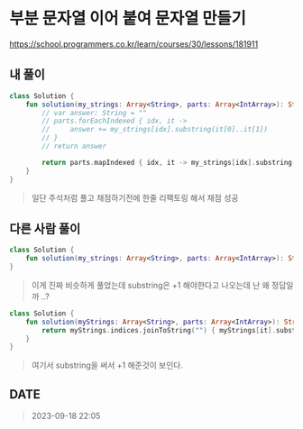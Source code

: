 # 부분 문자열 이어 붙여 문자열 만들기

https://school.programmers.co.kr/learn/courses/30/lessons/181911

## 내 풀이

```kt
class Solution {
    fun solution(my_strings: Array<String>, parts: Array<IntArray>): String {
        // var answer: String = ""
        // parts.forEachIndexed { idx, it ->
        //     answer += my_strings[idx].substring(it[0]..it[1])
        // }
        // return answer

        return parts.mapIndexed { idx, it -> my_strings[idx].substring(it[0]..it[1]) }.joinToString("")
    }
}
```

> 일단 주석처럼 풀고 채점하기전에 한줄 리팩토링 해서 채점 성공

## 다른 사람 풀이

```kt
class Solution {
    fun solution(my_strings: Array<String>, parts: Array<IntArray>): String = my_strings.mapIndexed {i, v -> v.slice(parts[i][0]..parts[i][1])}.joinToString("")
}
```

> 이게 진짜 비슷하게 풀었는데 substring은 +1 해야한다고 나오는데 난 왜 정답일까 ..?

```kt
class Solution {
    fun solution(myStrings: Array<String>, parts: Array<IntArray>): String {
        return myStrings.indices.joinToString("") { myStrings[it].substring(parts[it][0], parts[it][1] + 1) }
    }
}
```

> 여기서 substring을 써서 +1 해준것이 보인다.

## DATE

> 2023-09-18 22:05
